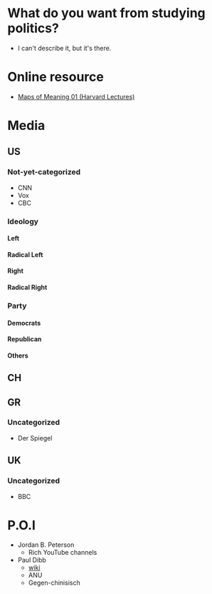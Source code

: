 # What do you want from studying politics?
- I can't describe it, but it's there.

# Online resource
- [Maps of Meaning 01 (Harvard Lectures)](https://www.youtube.com/watch?v=v3Bu7oCB8_k)


# Media
## US
### Not-yet-categorized
- CNN
- Vox
- CBC

### Ideology
#### Left
#### Radical Left
#### Right
#### Radical Right
### Party
#### Democrats
#### Republican
#### Others

## CH

## GR
### Uncategorized
- Der Spiegel

## UK
### Uncategorized
- BBC



# P.O.I
- Jordan B. Peterson
  - Rich YouTube channels
- Paul Dibb
  - [wiki](https://en.wikipedia.org/wiki/Paul_Dibb)
  - ANU
  - Gegen-chinisisch
